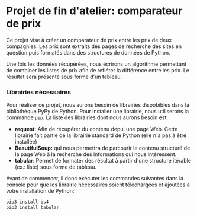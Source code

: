 # Projet de fin d'atelier: comparateur de prix

Ce projet vise à créer un comparateur de prix entre les prix de deux compagnies. Les prix sont extraits des pages de recherche des sites en question puis formatés dans des structures de données de Python. 

Une fois les données récupérées, nous écrirons un algorithme permettant de combiner les listes de prix afin de refléter la différence entre les prix. Le résultat sera présenté sous forme d'un tableau. 

### Librairies nécessaires

Pour réaliser ce projet, nous aurons besoin de librairies dispobibles dans la bibliothèque PyPy de Python. Pour installer une librairie, nous utiliserons la commande `pip`. La liste des librairies dont nous aurons besoin est: 

* **request:** Afin de récupérer du contenu depui une page Web. Cette librairie fait partie de la librairie standard de Python (elle n'a pas à être installée)
* **BeautifulSoup:** qui nous permettra de parcourir le contenu structuré de la page Web à la recherche des informations qui nous intéressent. 
* **tabular**: Permet de formater des résultat à partir d'une structure itérable (ex.: liste) sous forme de tableau.

Avant de commencer, il donc exécuter les commandes suivantes dans la console pour que les librairie nécessaires soient téléchargées et ajoutées à votre installation de Python: 

```bash
pip3 install bs4
pip3 install tabular
```

